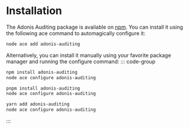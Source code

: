 # Installation

The Adonis Auditing package is available on [npm](https://www.npmjs.com/package/adonis-auditing). 
You can install it using the following ace command to automagically configure it:
```sh
node ace add adonis-auditing
```

Alternatively, you can install it manually using your favorite package manager and running the configure command:
::: code-group

```sh [npm]
npm install adonis-auditing
node ace configure adonis-auditing
```
```sh [pnpm]
pnpm install adonis-auditing
node ace configure adonis-auditing
```
```sh [yarn]
yarn add adonis-auditing
node ace configure adonis-auditing
```
:::
